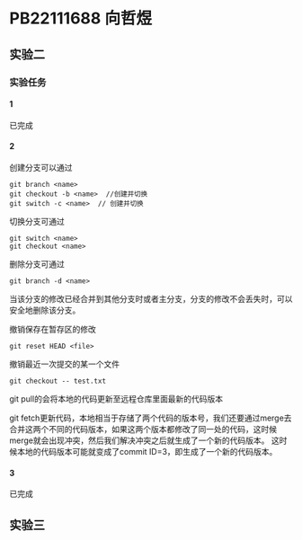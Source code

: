 # PB22111688 向哲煜

## 实验二

### 实验任务

#### 1

已完成

#### 2  

创建分支可以通过

```git
git branch <name>
git checkout -b <name>  //创建并切换
git switch -c <name>  // 创建并切换
```

切换分支可通过

```git
git switch <name>
git checkout <name>
```

删除分支可通过

```git
git branch -d <name>
```

当该分支的修改已经合并到其他分支时或者主分支，分支的修改不会丢失时，可以安全地删除该分支。

撤销保存在暂存区的修改

```git
git reset HEAD <file>
```

撤销最近一次提交的某一个文件

```git
git checkout -- test.txt
```

git pull的会将本地的代码更新至远程仓库里面最新的代码版本

git fetch更新代码，本地相当于存储了两个代码的版本号，我们还要通过merge去合并这两个不同的代码版本，如果这两个版本都修改了同一处的代码，这时候merge就会出现冲突，然后我们解决冲突之后就生成了一个新的代码版本。
这时候本地的代码版本可能就变成了commit ID=3，即生成了一个新的代码版本。

#### 3

已完成

## 实验三
